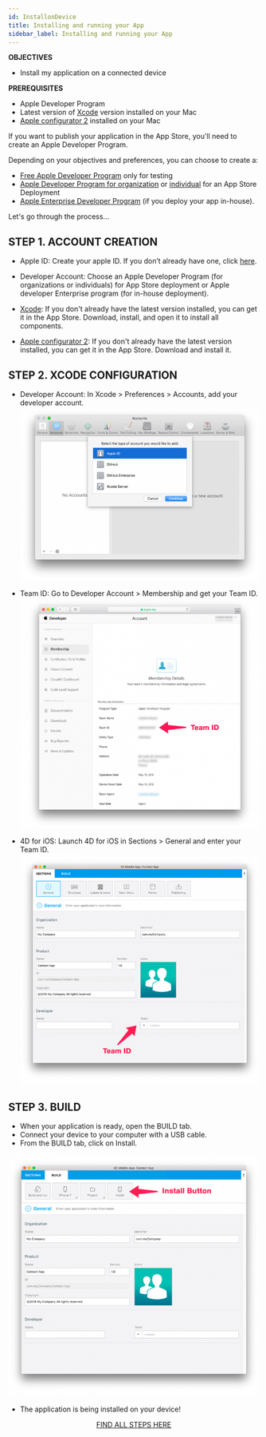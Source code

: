 ```yaml
---
id: InstallonDevice
title: Installing and running your App 
sidebar_label: Installing and running your App
---
```


<div class = "objectives">
<b>OBJECTIVES</b>

* Install my application on a connected device
</div>

<div class = "prerequisites">
<b>PREREQUISITES</b>

* Apple Developer Program
* Latest version of [Xcode](https://itunes.apple.com/us/app/xcode/id497799835) version installed on your Mac
* [Apple configurator 2](https://itunes.apple.com/us/app/apple-configurator-2/id1037126344) installed on your Mac

</div>

If you want to publish your application in the App Store, you'll need to create an Apple Developer Program.

Depending on your objectives and preferences, you can choose to create a:
* [Free Apple Developer Program](Freedeveloperaccount.html) only for testing
* [Apple Developer Program for organization](RegisterOrganization.html) or [individual](RegisterIndividual.html) for an App Store Deployment
* [Apple Enterprise Developer Program](RegisterAppleDeveloperEnterpriseProgram.html) (if you deploy your app in-house).

Let's go through the process...

## STEP 1. ACCOUNT CREATION

* Apple ID: Create your apple ID. If you don’t already have one, click [here](https://itunes.apple.com/us/app/xcode/id497799835).  

* Developer Account: Choose an Apple Developer Program (for organizations or individuals) for App Store deployment or Apple developer Enterprise program (for in-house deployment).
* [Xcode](https://itunes.apple.com/us/app/xcode/id497799835): If you don't already have the latest version installed, you can get it in the App Store. Download, install, and open it to install all components.
* [Apple configurator 2](https://itunes.apple.com/us/app/apple-configurator-2/id1037126344): If you don't already have the latest version installed, you can get it in the App Store. Download and install it.  

## STEP 2. XCODE CONFIGURATION 

* Developer Account: In Xcode > Preferences > Accounts, add your developer account.
![alt-text](assets/TestYourApp/Developer-Account-4D-for-iOS.png) 

* Team ID: Go to Developer Account > Membership and get your Team ID.
![alt-text](assets/TestYourApp/Team-ID-4D-for-iOS.png) 

* 4D for iOS: Launch 4D for iOS in Sections > General and enter your Team ID.
![alt-text](assets/TestYourApp/Team-ID-General-Section-4D-for-iOS.png) 

## STEP 3. BUILD

* When your application is ready, open the BUILD tab.
* Connect your device to your computer with a USB cable.
* From the BUILD tab, click on Install.

![alt-text](assets/TestYourApp/Install-button-build-tab-4D-for-iOS.png) 

* The application is being installed on your device!


<div style="text-align: center">
<a class="button"
href="../assets/AppInstallOnDevice.html">FIND ALL STEPS HERE</a>
</div>

